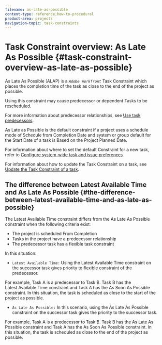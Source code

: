 ```yaml
---
filename: as-late-as-possible
content-type: reference;how-to-procedural
product-area: projects
navigation-topic: task-constraints
---
```




# Task&nbsp;Constraint overview: As Late As Possible  {#task-constraint-overview-as-late-as-possible}

As Late As Possible (ALAP) is a *`Adobe Workfront`* Task Constraint which places the completion time of the task as close to the end of the project as possible.


Using this constraint&nbsp;may cause predecessor or dependent Tasks to be rescheduled. 


For more information about predecessor relationships, see [Use task predecessors](_use-task-predecessors.md).


As Late as Possible is the default constraint if a project uses a schedule mode of&nbsp;Schedule from Completion Date and system or group default for the Start&nbsp;Date of a task is Based on the Project&nbsp;Planned Date. 


For information about where to set the default Constraint for a new task, refer to [Configure system-wide task and issue preferences](set-task-issue-preferences.md).


For information about how to update the Task&nbsp;Constraint on a task, see [Update the Task Constraint of a task](update-task-constraint-of-task.md). 


## The difference between Latest&nbsp;Available Time and As Late&nbsp;As Possible {#the-difference-between-latest-available-time-and-as-late-as-possible}

The Latest&nbsp;Available Time constraint differs from the As Late&nbsp;As Possible constraint when the following criteria exist:



*  The project is scheduled From Completion 
*  Tasks in the project have a predecessor relationship 
*  The predecessor task has a flexible task constraint 


In this situation: 



*  `Latest Available Time:` Using the Latest&nbsp;Available Time constraint on the successor task gives priority to flexible constraint of the predecessor.


  For example, Task A is a predecessor to Task B. Task B has the Latest&nbsp;Available Time constraint and Task A has the As Soon&nbsp;As Possible constraint. In this situation, the task is scheduled as close&nbsp;to the start&nbsp;of the project as possible.

*  `As Late As Possible:` In this scenario, using the As Late&nbsp;As Possible constraint on the successor task gives the priority to the successor task.


  For example, Task A is a predecessor to Task B. Task B has the As Late&nbsp;As Possible&nbsp;constraint and Task A has the As Soon&nbsp;As Possible constraint. In this situation, the task is scheduled as close to the end&nbsp;of the project as possible.



